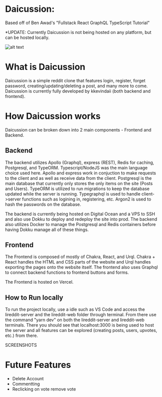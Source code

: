 # Daicussion:

Based off of Ben Awad's "Fullstack React GraphQL TypeScript Tutorial"

*UPDATE: Currently Daicussion is not being hosted on any platform, but can be hosted locally.

![alt text](https://github.com/kkevindaii/daicussion/readme_imgs/Capture3.JPG?raw=true)

# What is Daicussion

Daicussion is a simple reddit clone that features login, register, forget password, creating/updating/deleting a post, and many more to come. Daicussion is currently fully developed by kkevindaii (both backend and frontend).

# How Daicussion works

Daicussion can be broken down into 2 main components - Frontend and Backend.

## Backend

The backend utilizes Apollo (Graphql), express (REST), Redis for caching, Postgresql, and TypeORM. Typescript/NodeJS was the main language choice used here.
Apollo and express work in conjuction to make requests to the client and as well as receive data from the client. 
Postgresql is the main database that currently only stores the only items on the site (Posts and Users). 
TypeORM is utilized to run migrations to keep the database updated while the server is running. 
Typegraphql is used to handle client->server functions such as logining in, registering, etc.
Argon2 is used to hash the passwords on the database.

The backend is currently being hosted on Digital Ocean and a VPS to SSH and also use Dokku to deploy and redeploy the site into prod. The backend also utilizes Docker to manage the Postgresql and Redis containers before having Dokku manage all of these things. 

## Frontend

The Frontend is composed of mostly of Chakra, React, and Urql.
Chakra + React handles the HTML and CSS parts of the website and Urql handles exporting the pages onto the website itself. The frontend also uses Graphql to connect backend functions to frontend buttons and forms.

The Frontend is hosted on Vercel.

## How to Run locally

To run the project locally, use a idle such as VS Code and access the lireddit-server and the lireddit-web folder through terminal. From there use the command "yarn dev" on both the lireddit-server and lireddit-web terminals. There you should see that localhost:3000 is being used to host the server and all features can be explored (creating posts, users, upvotes, etc.) from there.

SCREENSHOTS


# Future Features
* Delete Account
* Commentting
* Reclicking on vote remove vote
